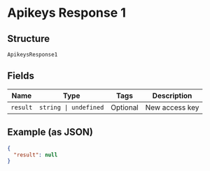 
# Apikeys Response 1

## Structure

`ApikeysResponse1`

## Fields

| Name | Type | Tags | Description |
|  --- | --- | --- | --- |
| `result` | `string \| undefined` | Optional | New access key |

## Example (as JSON)

```json
{
  "result": null
}
```

